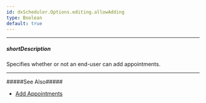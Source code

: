 ```yaml
---
id: dxScheduler.Options.editing.allowAdding
type: Boolean
default: true
---
```

---
##### shortDescription
Specifies whether or not an end-user can add appointments.

---
#####See Also#####
- [Add Appointments](/Documentation/Guide/Widgets/Scheduler/Appointments/Add_Appointments/)